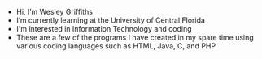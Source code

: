 - Hi, I’m Wesley Griffiths
-  I’m currently learning at the University of Central Florida
-  I'm interested in Information Technology and coding
-  These are a few of the programs I have created in my spare time using various coding languages such as HTML, Java, C, and PHP
  

